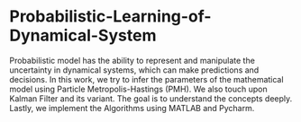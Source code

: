 # Probabilistic-Learning-of-Dynamical-System
Probabilistic model has the ability to represent and manipulate the uncertainty in dynamical systems, which can make predictions and decisions.
In this work, we try to infer the parameters of the mathematical model using Particle Metropolis-Hastings (PMH). We also touch upon Kalman Filter and its variant.
The goal is to understand the concepts deeply. Lastly, we implement the Algorithms using MATLAB and Pycharm.
